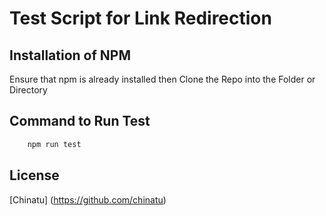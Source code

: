# Test Script for Link Redirection

## Installation of NPM 
Ensure that npm is already installed then Clone the Repo into the Folder or Directory

## Command to Run Test 

```javascript
    npm run test
```

## License
[Chinatu] (https://github.com/chinatu)